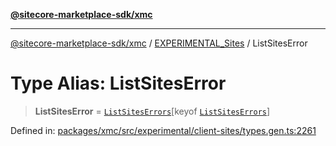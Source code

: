 [**@sitecore-marketplace-sdk/xmc**](../../../../README.md)

***

[@sitecore-marketplace-sdk/xmc](../../../../README.md) / [EXPERIMENTAL\_Sites](../README.md) / ListSitesError

# Type Alias: ListSitesError

> **ListSitesError** = [`ListSitesErrors`](ListSitesErrors.md)\[keyof [`ListSitesErrors`](ListSitesErrors.md)\]

Defined in: [packages/xmc/src/experimental/client-sites/types.gen.ts:2261](https://github.com/Sitecore/marketplace-sdk/blob/main/packages/xmc/src/experimental/client-sites/types.gen.ts#L2261)
